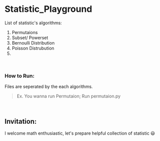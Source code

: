 # Statistic_Playground
List of statistic's algorithms:
1. Permutaions 
2. Subset/ Powerset
3. Bernoulli Distribution
4. Poisson Distrubution
5. 
<br>

### How to Run:
Files are seperated by the each algorithms.
> Ex. You wanna run Permutaion; Run permutaion.py
<br>

## Invitation: 
I welcome math enthusiastic, let's prepare helpful collection of statistic 😃 
